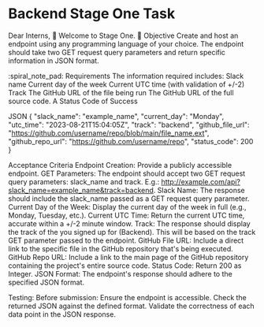 # Backend Stage One Task
Dear Interns, :clap:
Welcome to Stage One.
:dart: Objective
Create and host an endpoint using any programming language of your choice.
The endpoint should take two GET request query parameters and return specific information in JSON format.

:spiral_note_pad: Requirements
The information required includes:
Slack name
Current day of the week
Current UTC time (with validation of +/-2)
Track
The GitHub URL of the file being run
The GitHub URL of the full source code.
A  Status Code of Success

JSON
{
  "slack_name": "example_name",
  "current_day": "Monday",
  "utc_time": "2023-08-21T15:04:05Z",
  "track": "backend",
  "github_file_url": "https://github.com/username/repo/blob/main/file_name.ext",
  "github_repo_url": "https://github.com/username/repo",
  "status_code": 200
}

Acceptance Criteria
Endpoint Creation: Provide a publicly accessible endpoint.
GET Parameters: The endpoint should accept two GET request query parameters: slack_name and track.
       E.g.: http://example.com/api?slack_name=example_name&track=backend.
Slack Name: The response should include the slack_name passed as a GET request query parameter.
Current Day of the Week: Display the current day of the week in full (e.g., Monday, Tuesday, etc.).
Current UTC Time: Return the current UTC time, accurate within a +/-2 minute window.
Track: The response should display the track of the you signed up for (Backend). This will be based on the track GET parameter passed to the endpoint.
GitHub File URL: Include a direct link to the specific file in the GitHub repository that's being executed.
GitHub Repo URL: Include a link to the main page of the GitHub repository containing the project's entire source code.
Status Code: Return 200 as Integer.
JSON Format: The endpoint's response should adhere to the specified JSON format.

Testing: Before submission:
Ensure the endpoint is accessible.
Check the returned JSON against the defined format.
Validate the correctness of each data point in the JSON response.
